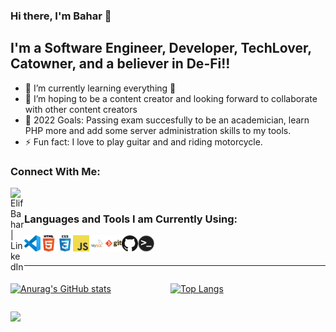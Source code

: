 ### Hi there, I'm Bahar 👋 

## I'm a Software Engineer, Developer, TechLover, Catowner, and a believer in De-Fi!!

- 🌱 I’m currently learning everything 🤣
- 👯 I’m hoping to be a content creator and looking forward to collaborate with other content creators
- 🥅 2022 Goals: Passing exam succesfully to be an academician, learn PHP more and add some server administration skills to my tools.
- ⚡ Fun fact: I love to play guitar and  and riding motorcycle.

### Connect With Me:

[<img align="left" alt="ElifBahar | LinkedIn" width="22px" src="https://cdn.jsdelivr.net/npm/simple-icons@v3/icons/linkedin.svg" />][linkedin]

<br />

### Languages and Tools I am Currently Using:

<img align="left" alt="Visual Studio Code" width="26px" src="https://raw.githubusercontent.com/github/explore/80688e429a7d4ef2fca1e82350fe8e3517d3494d/topics/visual-studio-code/visual-studio-code.png" />
<img align="left" alt="HTML5" width="26px" src="https://raw.githubusercontent.com/github/explore/80688e429a7d4ef2fca1e82350fe8e3517d3494d/topics/html/html.png" />
<img align="left" alt="CSS3" width="26px" src="https://raw.githubusercontent.com/github/explore/80688e429a7d4ef2fca1e82350fe8e3517d3494d/topics/css/css.png" />
<img align="left" alt="JavaScript" width="26px" src="https://raw.githubusercontent.com/github/explore/80688e429a7d4ef2fca1e82350fe8e3517d3494d/topics/javascript/javascript.png" />
<img align="left" alt="MySQL" width="26px" src="https://raw.githubusercontent.com/github/explore/80688e429a7d4ef2fca1e82350fe8e3517d3494d/topics/mysql/mysql.png" />
<img align="left" alt="Git" width="26px" src="https://raw.githubusercontent.com/github/explore/80688e429a7d4ef2fca1e82350fe8e3517d3494d/topics/git/git.png" />
<img align="left" alt="GitHub" width="26px" src="https://raw.githubusercontent.com/github/explore/78df643247d429f6cc873026c0622819ad797942/topics/github/github.png" />
<img align="left" alt="Terminal" width="26px" src="https://raw.githubusercontent.com/github/explore/80688e429a7d4ef2fca1e82350fe8e3517d3494d/topics/terminal/terminal.png" />

<br />
<br />

---
<div style="display:inline-block; width: 50%">
  
[![Anurag's GitHub stats](https://github-readme-stats.vercel.app/api?username=ElifBahar&count_private=true&show_icons=true&theme=merko)](https://github.com/anuraghazra/github-readme-stats)
  
</div>

<div style="display:inline-block; width: 30%">
  
[![Top Langs](https://github-readme-stats.vercel.app/api/top-langs/?username=ElifBahar&layout=compact)](https://github.com/anuraghazra/github-readme-stats)

 </div>
 
 
<p align=center">
<img src="https://github-readme-stats.vercel.app/api/top-langs/?username=ElifBahar&layout=compact"></img>
</p>
<br />




[linkedin]: https://www.linkedin.com/in/elif-bahar-%C3%B6zdo%C4%9Fru/

<!--
**ElifBahar/ElifBahar** is a ✨ _special_ ✨ repository because its `README.md` (this file) appears on your GitHub profile.

Here are some ideas to get you started:

- 🔭 I’m currently working on ...
- 🌱 I’m currently learning ...
- 👯 I’m looking to collaborate on ...
- 🤔 I’m looking for help with ...
- 💬 Ask me about ...
- 📫 How to reach me: ...
- 😄 Pronouns: ...
- ⚡ Fun fact: ...
-->
